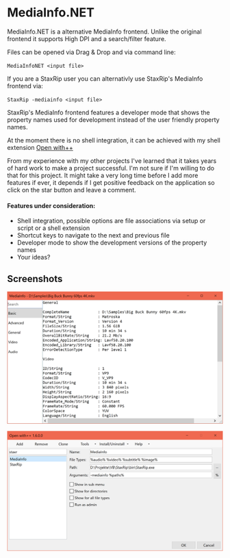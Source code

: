 # MediaInfo.NET

MediaInfo.NET is a alternative MediaInfo frontend. Unlike the original frontend it supports High DPI and a search/filter feature.

Files can be opened via Drag & Drop and via command line:

`MediaInfoNET <input file>`

If you are a StaxRip user you can alternativly use StaxRip's MediaInfo frontend via:

`StaxRip -mediainfo <input file>`

StaxRip's MediaInfo frontend features a developer mode that shows the property names used for development instead of the user friendly property names.

At the moment there is no shell integration, it can be achieved with my shell extension [Open with++](https://github.com/stax76/OpenWithPlusPlus)

From my experience with my other projects I've learned that it takes years of hard work to make a project successful. I'm not sure if I'm willing to do that for this project. It might take a very long time before I add more features if ever, it depends if I get positive feedback on the application so click on the star button and leave a comment.

#### Features under consideration:

- Shell integration, possible options are file associations via setup or script or a shell extension
- Shortcut keys to navigate to the next and previous file
- Developer mode to show the development versions of the property names
- Your ideas?

## Screenshots

![MediaInfo.NET](MediaInfoNET.png)

![Open with++](OpenWithPlusPlus.png)